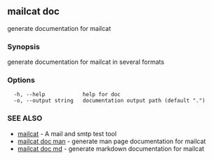## mailcat doc

generate documentation for mailcat

### Synopsis

generate documentation for mailcat in several formats

### Options

```
  -h, --help            help for doc
  -o, --output string   documentation output path (default ".")
```

### SEE ALSO

* [mailcat](mailcat.md)	 - A mail and smtp test tool
* [mailcat doc man](mailcat_doc_man.md)	 - generate man page documentation for mailcat
* [mailcat doc md](mailcat_doc_md.md)	 - generate markdown documentation for mailcat

